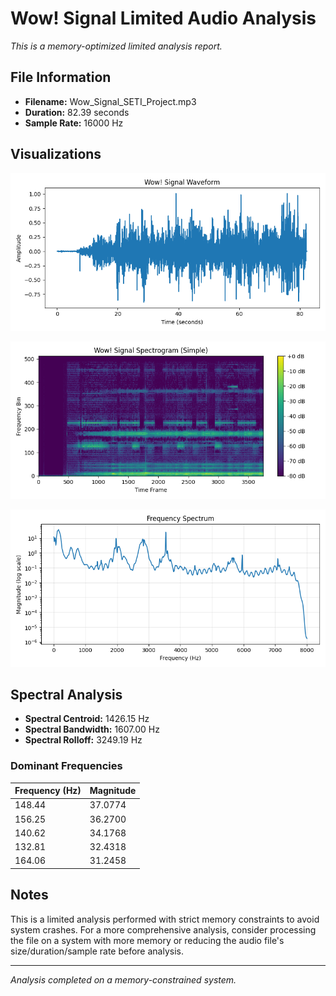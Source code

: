 # Wow! Signal Limited Audio Analysis

*This is a memory-optimized limited analysis report.*

## File Information

- **Filename:** Wow_Signal_SETI_Project.mp3
- **Duration:** 82.39 seconds
- **Sample Rate:** 16000 Hz

## Visualizations

![Waveform](waveform_simple.png)

![Spectrogram](spectrogram_simple.png)

![Frequency Spectrum](spectrum_simple.png)

## Spectral Analysis

- **Spectral Centroid:** 1426.15 Hz
- **Spectral Bandwidth:** 1607.00 Hz
- **Spectral Rolloff:** 3249.19 Hz

### Dominant Frequencies

| Frequency (Hz) | Magnitude |
|---------------|----------|
| 148.44 | 37.0774 |
| 156.25 | 36.2700 |
| 140.62 | 34.1768 |
| 132.81 | 32.4318 |
| 164.06 | 31.2458 |

## Notes

This is a limited analysis performed with strict memory constraints to avoid system crashes. For a more comprehensive analysis, consider processing the file on a system with more memory or reducing the audio file's size/duration/sample rate before analysis.

---

*Analysis completed on a memory-constrained system.*
